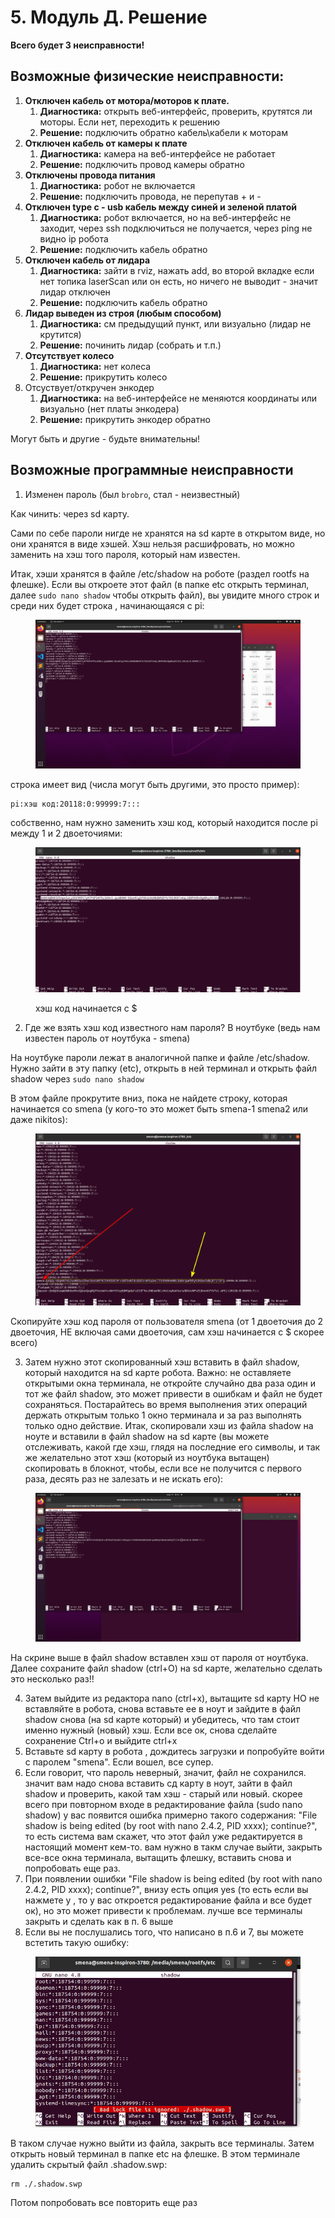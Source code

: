 # 5. Модуль Д. Решение

**Всего будет 3 неисправности!**

## Возможные физические неисправности:

1. **Отключен кабель от мотора/моторов к плате.**&#x20;
   1. **Диагностика:** открыть веб-интерфейс, проверить, крутятся ли моторы. Если нет, переходить к решению
   2. **Решение:** подключить обратно кабель\кабели к моторам
2. **Отключен кабель от камеры к плате**
   1. **Диагностика:** камера на веб-интерфейсе не работает
   2. **Решение:** подключить провод камеры обратно
3. **Отключены провода питания**
   1. **Диагностика:** робот не включается
   2. **Решение:** подключить провода, не перепутав + и -
4. **Отключен type c - usb кабель между синей и зеленой платой**
   1. **Диагностика:** робот включается, но на веб-интерфейс не заходит, через ssh подключиться не получается, через ping не видно ip робота
   2. **Решение:** подключить кабель обратно
5. **Отключен кабель от лидара**
   1. **Диагностика:** зайти в rviz, нажать add, во второй вкладке если нет топика laserScan или он есть, но ничего не выводит - значит лидар отключен
   2. **Решение:** подключить кабель обратно
6. **Лидар выведен из строя (любым способом)**
   1. **Диагностика:** см предыдущий пункт, или визуально (лидар не крутится)
   2. **Решение:** починить лидар (собрать и т.п.)
7. **Отсутствует колесо**
   1. **Диагностика:** нет колеса
   2. **Решение:** прикрутить колесо
8. Отсуствует/откручен энкодер
   1. **Диагностика:** на веб-интерфейсе не меняются координаты или визуально (нет платы энкодера)
   2. **Решение:** прикрутить энкодер обратно

Могут быть и другие - будьте внимательны!

## Возможные программные неисправности



1. Изменен пароль (был `brobro`, стал - неизвестный)

Как чинить: через sd карту.&#x20;

Сами по себе пароли нигде не хранятся на sd карте в открытом виде, но они хранятся в виде хэшей. Хэш нельзя расшифровать, но можно заменить на хэш того пароля, который нам известен.

Итак, хэши хранятся в файле /etc/shadow на роботе (раздел rootfs на флешке). Если вы откроете этот файл (в папке etc открыть терминал, далее `sudo nano shadow` чтобы открыть файл), вы увидите много строк и среди них будет строка , начинающаяся с pi:

<figure><img src="../.gitbook/assets/Screenshot from 2025-03-12 18-43-25.png" alt=""><figcaption></figcaption></figure>

строка имеет вид (числа могут быть другими, это просто  пример):

```
pi:хэш код:20118:0:99999:7:::
```

собственно, нам нужно заменить хэш код, который находится после pi между 1 и 2 двоеточиями:

<figure><img src="../.gitbook/assets/image (51).png" alt=""><figcaption><p>хэш код начинается с $</p></figcaption></figure>

2. Где же взять хэш код известного нам пароля? В ноутбуке (ведь нам известен пароль от ноутбука - smena)

На ноутбуке пароли лежат в аналогичной папке и файле /etc/shadow. Нужно зайти в эту папку (etc), открыть в ней терминал и открыть файл shadow через `sudo nano shadow`

В этом файле прокрутите вниз, пока не найдете строку, которая начинается со smena (у кого-то это может быть smena-1 smena2 или даже nikitos):

<figure><img src="../.gitbook/assets/image (52).png" alt=""><figcaption></figcaption></figure>

Скопируйте хэш код пароля от пользователя smena (от 1 двоеточия до 2 двоеточия, НЕ включая сами двоеточия, сам хэш начинается с $ скорее всего)

3. Затем нужно этот скопированный хэш вставить в файл shadow, который находится на sd карте робота. Важно: не оставляете открытыми окна терминала, не откройте случайно два раза один и тот же файл shadow, это может привести в ошибкам и файл не будет сохраняться. Постарайтесь во время выполнения этих операций держать открытым только 1 окно терминала и за раз выполнять только одно действие. Итак, скопировали хэш из файла shadow на ноуте и вставили в файл shadow на sd карте (вы можете отслеживать, какой где хэш, глядя на последние его символы, и так же желательно этот хэш (который из ноутбука вытащен) скопировать в блокнот, чтобы, если все не получится с первого раза, десять раз не залезать и не искать его):

<figure><img src="../.gitbook/assets/Screenshot from 2025-03-12 18-45-35.png" alt=""><figcaption></figcaption></figure>

На скрине выше в файл shadow вставлен хэш от пароля от ноутбука. Далее сохраните файл shadow (ctrl+O) на sd карте, желательно сделать это несколько раз!!

4. Затем выйдите из редактора nano (ctrl+x), вытащите sd карту НО не вставляйте в робота, снова вставьте ее в ноут и зайдите в файл shadow снова (на sd карте который) и убедитесь, что там стоит именно нужный (новый) хэш. Если все ок, снова сделайте сохранение Ctrl+o и выйдите ctrl+x
5. Вставьте sd карту в робота , дождитесь загрузки и попробуйте войти с паролем "smena". Если вошел, все супер.
6. Если говорит, что пароль неверный, значит, файл не сохранился. значит вам надо снова вставить сд карту в ноут, зайти в файл shadow и проверить, какой там хэш - старый или новый. скорее всего при повторном входе в редактирование файла (sudo nano shadow) у вас появится ошибка примерно такого содержания: "File shadow is being edited (by root with nano 2.4.2, PID xxxx); continue?", то есть система вам скажет, что этот файл уже редактируется в настоящий момент кем-то. вам нужно в такм случае выйти, закрыть все-все окна терминала, вытащить флешку, вставить снова и попробовать еще раз.&#x20;
7. При появлении ошибки "File shadow is being edited (by root with nano 2.4.2, PID xxxx); continue?", внизу есть опция yes (то есть если вы нажмете y , то у вас откроется редактирование файла и все будет ок), но это может привести к проблемам. лучше все терминалы закрыть и сделать как в п. 6 выше
8. Если вы не послушались того, что написано в п.6 и 7, вы можете встетить такую ошибку:

<figure><img src="../.gitbook/assets/image (53).png" alt=""><figcaption></figcaption></figure>

В таком случае нужно выйти из файла, закрыть все терминалы. Затем открыть новый терминал в папке etc на флешке. В этом терминале удалить скрытый файл .shadow.swp:

```
rm ./.shadow.swp
```

Потом попробовать все повторить еще раз

